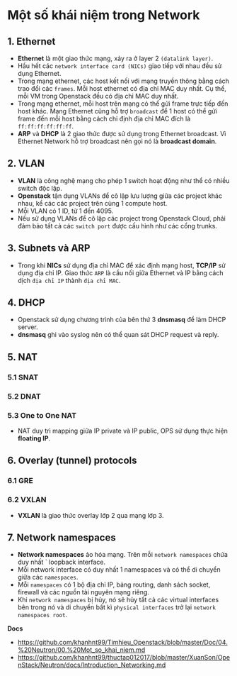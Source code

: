 # Một số khái niệm trong Network 
## 1. Ethernet
- **Ethernet** là một giao thức mạng, xảy ra ở layer 2 `(datalink layer)`.
- Hầu hết các `network interface card (NICs)` giao tiếp với nhau đều sử dụng Ethernet.
- Trong mạng ethernet, các host kết nối với mạng truyền thông bằng cách trao đổi các `frames`. Mỗi host ethernet có địa chỉ MAC duy nhất. Cụ thể, mỗi VM trong Openstack đều có địa chỉ MAC duy nhất.
- Trong mạng ethernet, mỗi host trên mạng có thể gửi frame trực tiếp đến host khác. Mạng Ethernet cũng hỗ trợ `broadcast` để 1 host có thể gửi frame đến mỗi host bằng cách chỉ định địa chỉ MAC đích là `ff:ff:ff:ff:ff:ff`.
- **ARP** và **DHCP** là 2 giao thức được sử dụng trong Ethernet broadcast. Vì Ethernet Network hỗ trợ broadcast nên gọi nó là **broadcast domain**.

## 2. VLAN
- **VLAN** là công nghệ mạng cho phép 1 switch hoạt động như thể có nhiều switch độc lập.
- **Openstack** tận dụng VLANs để cô lập lưu lượng giữa các project khác nhau, kể các các project trên cùng 1 compute host.
- Mỗi VLAN có 1 ID, từ 1 đến 4095.
- Nếu sử dụng VLANs để cô lập các project trong Openstack Cloud, phải đảm bảo tất cả các `switch port` được cấu hình như các cổng trunks.

## 3. Subnets và ARP
- Trong khi **NICs** sử dụng địa chỉ MAC để xác định mạng host, **TCP/IP** sử dụng địa chỉ IP. Giao thức `ARP` là cầu nối giữa Ethernet và IP bằng cách dịch `địa chỉ IP` thành `địa chỉ MAC`.

## 4. DHCP
- Openstack sử dụng chương trình của bên thứ 3 **dnsmasq** để làm DHCP server.
- **dnsmasq** ghi vào syslog nên có thể quan sát DHCP request và reply.

## 5. NAT
### 5.1 SNAT
### 5.2 DNAT
### 5.3 One to One NAT
- NAT duy trì mapping giữa IP private và IP public, OPS sử dụng thực hiện **floating IP**.

## 6. Overlay (tunnel) protocols
### 6.1 GRE
### 6.2 VXLAN
- **VXLAN** là giao thức overlay lớp 2 qua mạng lớp 3.

## 7. Network namespaces
- **Network namespaces** ảo hóa mạng. Trên mỗi `network namespaces` chứa duy nhất ` loopback interface.
- Mỗi network interface có duy nhất 1 namespaces và có thể di chuyển giữa các `namespaces`.
- Mỗi `namespaces` có 1 bộ địa chỉ IP, bảng routing, danh sách socket, firewall và các nguồn tài nguyên mạng riêng.
- Khi `network namespaces` bị hủy, nó sẽ hủy tất cả các virtual interfaces bên trong nó và di chuyển bất kì `physical interfaces` trở lại `network namespaces root`.


__Docs__
- https://github.com/khanhnt99/Timhieu_Openstack/blob/master/Doc/04.%20Neutron/00.%20Mot_so_khai_niem.md
- https://github.com/khanhnt99/thuctap012017/blob/master/XuanSon/OpenStack/Neutron/docs/Introduction_Networking.md